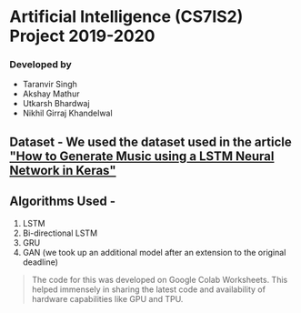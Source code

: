# Artificial Intelligence (CS7IS2) Project 2019-2020

### Developed by 
* Taranvir Singh 
* Akshay Mathur
* Utkarsh Bhardwaj
* Nikhil Girraj Khandelwal

## Dataset - We used the dataset used in the article ["How to Generate Music using a LSTM Neural Network in Keras"](https://towardsdatascience.com/how-to-generate-music-using-a-lstm-neural-network-in-keras-68786834d4c5)

## Algorithms Used - 
1. LSTM 
2. Bi-directional LSTM
3. GRU
4. GAN (we took up an additional model after an extension to the original deadline)

> The code for this was developed on Google Colab Worksheets. This helped immensely in sharing the latest code and availability of hardware capabilities like GPU and TPU.
